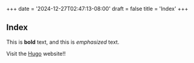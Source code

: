 +++
date = '2024-12-27T02:47:13-08:00'
draft = false
title = 'Index'
+++

## Index

This is **bold** text, and this is _emphasized_ text.

Visit the [Hugo](https://gohugo.io) website!!
